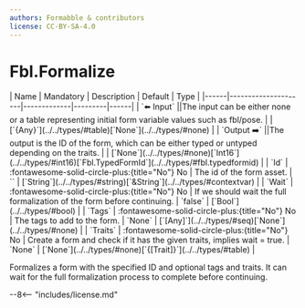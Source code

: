 ```yaml
---
authors: Formabble & contributors
license: CC-BY-SA-4.0
---
```



# Fbl.Formalize

<div class="sh-parameters" markdown="1">
| Name | Mandatory | Description | Default | Type |
|------|---------------------|-------------|---------|------|
| `⬅️ Input` ||The input can be either none or a table representing initial form variable values such as fbl/pose. | | [`{Any}`](../../types/#table)[`None`](../../types/#none) |
| `Output ➡️` ||The output is the ID of the form, which can be either typed or untyped depending on the traits. | | [`None`](../../types/#none)[`Int16`](../../types/#int16)[`Fbl.TypedFormId`](../../types/#fbl.typedformid) |
| `Id` | :fontawesome-solid-circle-plus:{title="No"} No  | The id of the form asset. | `` | [`String`](../../types/#string)[`&String`](../../types/#contextvar) |
| `Wait` | :fontawesome-solid-circle-plus:{title="No"} No  | If we should wait the full formalization of the form before continuing. | `false` | [`Bool`](../../types/#bool) |
| `Tags` | :fontawesome-solid-circle-plus:{title="No"} No  | The tags to add to the form. | `None` | [`[Any]`](../../types/#seq)[`None`](../../types/#none) |
| `Traits` | :fontawesome-solid-circle-plus:{title="No"} No  | Create a form and check if it has the given traits, implies wait = true. | `None` | [`None`](../../types/#none)[`{[Trait]}`](../../types/#table) |

</div>

Formalizes a form with the specified ID and optional tags and traits. It can wait for the full formalization process to complete before continuing.

--8<-- "includes/license.md"

